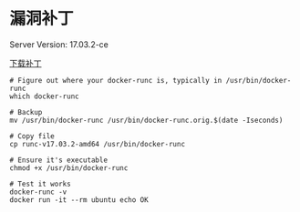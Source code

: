 # 漏洞补丁

Server Version: 17.03.2-ce

[下载补丁](https://github.com/rancher/runc-cve/releases)

```shell
# Figure out where your docker-runc is, typically in /usr/bin/docker-runc
which docker-runc

# Backup
mv /usr/bin/docker-runc /usr/bin/docker-runc.orig.$(date -Iseconds)

# Copy file
cp runc-v17.03.2-amd64 /usr/bin/docker-runc

# Ensure it's executable
chmod +x /usr/bin/docker-runc

# Test it works
docker-runc -v
docker run -it --rm ubuntu echo OK

```
